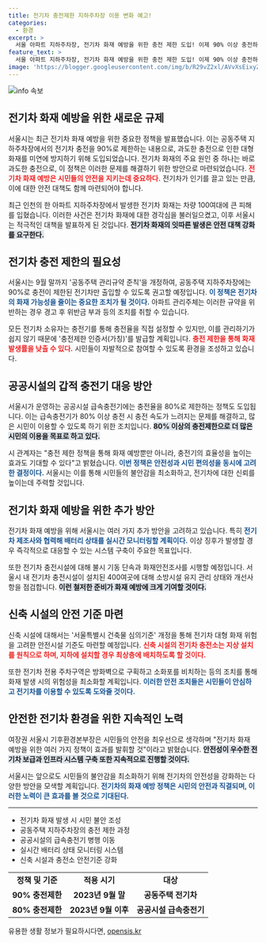 ```yaml
---
title: 전기차 충전제한 지하주차장 이용 변화 예고!
categories:
  - 환경
excerpt: >
  서울 아파트 지하주차장, 전기차 화재 예방을 위한 충전 제한 도입! 이제 90% 이상 충전하면 출입 금지, 대형 사고를 막기 위한 필수 대책으로 주목받고 있습니다. 안전을 위한 변화, 놓치지 마세요!
feature_text: >
  서울 아파트 지하주차장, 전기차 화재 예방을 위한 충전 제한 도입! 이제 90% 이상 충전하면 출입 금지, 대형 사고를 막기 위한 필수 대책으로 주목받고 있습니다. 안전을 위한 변화, 놓치지 마세요!
image: 'https://blogger.googleusercontent.com/img/b/R29vZ2xl/AVvXsEixyZcFfHzMRdzZMjFBmAUKJYCLCGyLL1o632UiGVXcaFdKo_bkvkuCioo0uUKlGfBVcT3P84aROyZIXSBEx3Aw5nCQ3pTgDom1WDC4m8eifvWiAmWEEVb4x6G_l8C0QH225ldMjyaFvpxGEBGNO37VmDTDMHGhJPq73UglMfDca1-0aw/s1600/blogspot.png'
---
```


<p><img src="https://blogger.googleusercontent.com/img/b/R29vZ2xl/AVvXsEixyZcFfHzMRdzZMjFBmAUKJYCLCGyLL1o632UiGVXcaFdKo_bkvkuCioo0uUKlGfBVcT3P84aROyZIXSBEx3Aw5nCQ3pTgDom1WDC4m8eifvWiAmWEEVb4x6G_l8C0QH225ldMjyaFvpxGEBGNO37VmDTDMHGhJPq73UglMfDca1-0aw/s1600/blogspot.png" alt="info 속보" /></p>

<h2 data-ke-size="size26">전기차 화재 예방을 위한 새로운 규제</h2>

<p data-ke-size="size16">서울시는 최근 전기차 화재 예방을 위한 중요한 정책을 발표했습니다. 이는 공동주택 지하주차장에서의 전기차 충전을 90%로 제한하는 내용으로, 과도한 충전으로 인한 대형 화재를 미연에 방지하기 위해 도입되었습니다. 전기차 화재의 주요 원인 중 하나는 바로 과도한 충전으로, 이 정책은 이러한 문제를 해결하기 위한 방안으로 마련되었습니다. <b><span style="color: #ee2323;">전기차 화재 예방은 시민들의 안전을 지키는데 중요하다.</span></b> 전기차가 인기를 끌고 있는 만큼, 이에 대한 안전 대책도 함께 마련되어야 합니다.</p>

<p data-ke-size="size16">최근 인천의 한 아파트 지하주차장에서 발생한 전기차 화재는 차량 100여대에 큰 피해를 입혔습니다. 이러한 사건은 전기차 화재에 대한 경각심을 불러일으켰고, 이후 서울시는 적극적인 대책을 발표하게 된 것입니다. <b><span style="background-color: #21538527;">전기차 화재의 잇따른 발생은 안전 대책 강화를 요구한다.</span></b></p>

<h2 data-ke-size="size26">전기차 충전 제한의 필요성</h2>

<p data-ke-size="size16">서울시는 9월 말까지 '공동주택 관리규약 준칙'을 개정하여, 공동주택 지하주차장에는 90%로 충전이 제한된 전기차만 출입할 수 있도록 권고할 예정입니다. <b><span style="color: #1a5490;">이 정책은 전기차의 화재 가능성을 줄이는 중요한 조치가 될 것이다.</span></b> 아파트 관리주체는 이러한 규약을 위반하는 경우 경고 후 위반금 부과 등의 조치를 취할 수 있습니다.</p>

<p data-ke-size="size16">모든 전기차 소유자는 충전기를 통해 충전율을 직접 설정할 수 있지만, 이를 관리하기가 쉽지 않기 때문에 '충전제한 인증서(가칭)'를 발급할 계획입니다. <b><span style="color: #ee2323;">충전 제한을 통해 화재 발생률을 낮출 수 있다.</span></b> 시민들이 자발적으로 참여할 수 있도록 환경을 조성하고 있습니다.</p>

<h2 data-ke-size="size26">공공시설의 갑적 충전기 대응 방안</h2>

<p data-ke-size="size16">서울시가 운영하는 공공시설 급속충전기에는 충전율을 80%로 제한하는 정책도 도입됩니다. 이는 급속충전기가 80% 이상 충전 시 충전 속도가 느려지는 문제를 해결하고, 많은 시민이 이용할 수 있도록 하기 위한 조치입니다. <b><span style="background-color: #21538527;">80% 이상의 충전제한으로 더 많은 시민의 이용을 목표로 하고 있다.</span></b></p>

<p data-ke-size="size16">시 관계자는 "충전 제한 정책을 통해 화재 예방뿐만 아니라, 충전기의 효율성을 높이는 효과도 기대할 수 있다"고 밝혔습니다. <b><span style="color: #1a5490;">이번 정책은 안전성과 시민 편의성을 동시에 고려한 결정이다.</span></b> 서울시는 이를 통해 시민들의 불안감을 최소화하고, 전기차에 대한 신뢰를 높이는데 주력할 것입니다.</p>

<h2 data-ke-size="size26">전기차 화재 예방을 위한 추가 방안</h2>

<p data-ke-size="size16">전기차 화재 예방을 위해 서울시는 여러 가지 추가 방안을 고려하고 있습니다. 특히 <b><span style="color: #1a5490;">전기차 제조사와 협력해 배터리 상태를 실시간 모니터링할 계획이다.</span></b> 이상 징후가 발생할 경우 즉각적으로 대응할 수 있는 시스템 구축이 주요한 목표입니다.</p>

<p data-ke-size="size16">또한 전기차 충전시설에 대해 불시 기동 단속과 화재안전조사를 시행할 예정입니다. 서울시 내 전기차 충전시설이 설치된 400여곳에 대해 소방시설 유지 관리 상태와 개선사항을 점검합니다. <b><span style="background-color: #21538527;">이런 철저한 준비가 화재 예방에 크게 기여할 것이다.</span></b></p>

<h2 data-ke-size="size26">신축 시설의 안전 기준 마련</h2>

<p data-ke-size="size16">신축 시설에 대해서는 '서울특별시 건축물 심의기준' 개정을 통해 전기차 대형 화재 위험을 고려한 안전시설 기준도 마련할 예정입니다. <b><span style="color: #ee2323;">신축 시설의 전기차 충전소는 지상 설치를 원칙으로 하며, 지하에 설치할 경우 최상층에 배치하도록 할 것이다.</span></b></p>

<p data-ke-size="size16">또한 전기차 전용 주차구역은 방화벽으로 구획하고 소화포를 비치하는 등의 조치를 통해 화재 발생 시의 위험성을 최소화할 계획입니다. <b><span style="color: #1a5490;">이러한 안전 조치들은 시민들이 안심하고 전기차를 이용할 수 있도록 도와줄 것이다.</span></b></p>

<h2 data-ke-size="size26">안전한 전기차 환경을 위한 지속적인 노력</h2>

<p data-ke-size="size16">여장권 서울시 기후환경본부장은 시민들의 안전을 최우선으로 생각하며 "전기차 화재 예방을 위한 여러 가지 정책이 효과를 발휘할 것"이라고 밝혔습니다. <b><span style="background-color: #21538527;">안전성이 우수한 전기차 보급과 인프라 시스템 구축 또한 지속적으로 진행할 것이다.</span></b></p>

<p data-ke-size="size16">서울시는 앞으로도 시민들의 불안감을 최소화하기 위해 전기차의 안전성을 강화하는 다양한 방안을 모색할 계획입니다. <b><span style="color: #1a5490;">전기차의 화재 예방 정책은 시민의 안전과 직결되며, 이러한 노력이 큰 효과를 볼 것으로 기대된다.</span></b></p>

<hr>

<ul>
    <li>전기차 화재 발생 시 시민 불안 조성</li>
    <li>공동주택 지하주차장의 충전 제한 과정</li>
    <li>공공시설의 급속충전기 병행 이동</li>
    <li>실시간 배터리 상태 모니터링 시스템</li>
    <li>신축 시설과 충전소 안전기준 강화</li>
</ul>

<table>
    <tr>
        <td style="text-align: center; height: 17px;"><b>정책 및 기준</b></td>
        <td style="text-align: center; height: 17px;"><b>적용 시기</b></td>
        <td style="text-align: center; height: 17px;"><b>대상</b></td>
    </tr>
    <tr>
        <td style="text-align: center; height: 17px;"><b>90% 충전제한</b></td>
        <td style="text-align: center; height: 17px;"><b>2023년 9월 말</b></td>
        <td style="text-align: center; height: 17px;"><b>공동주택 전기차</b></td>
    </tr>
    <tr>
        <td style="text-align: center; height: 17px;"><b>80% 충전제한</b></td>
        <td style="text-align: center; height: 17px;"><b>2023년 9월 이후</b></td>
        <td style="text-align: center; height: 17px;"><b>공공시설 급속충전기</b></td>
    </tr>
</table>
유용한 생활 정보가 필요하시다면, <a href="https://opensis.kr" rel="dofollow">opensis.kr</a>


